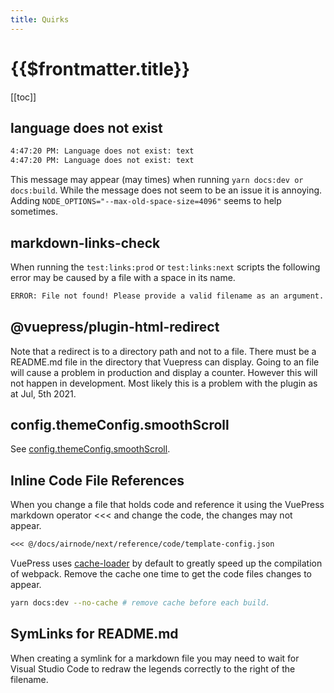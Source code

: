 ```yaml
---
title: Quirks
---
```


# {{$frontmatter.title}}

<TocHeader />
[[toc]]

## language does not exist

```bash
4:47:20 PM: Language does not exist: text
4:47:20 PM: Language does not exist: text
```

This message may appear (may times) when running `yarn docs:dev or docs:build`. While the message does not seem to be an issue it is annoying. Adding `NODE_OPTIONS="--max-old-space-size=4096"` seems to help sometimes.

## markdown-links-check

When running the `test:links:prod` or `test:links:next` scripts the following error may be caused by a file with a space in its name.

```bash
ERROR: File not found! Please provide a valid filename as an argument.
```

## @vuepress/plugin-html-redirect 

Note that a redirect is to a directory path and not to a file. There must be a README.md file in the directory that Vuepress can display. Going to an file will cause a problem in production and display a counter. However this will not happen in development. Most likely this is a problem with the plugin as at Jul, 5th 2021.

## config.themeConfig.smoothScroll

See [config.themeConfig.smoothScroll](./theme.md#config-themeconfig-smoothscroll).

## Inline Code File References

When you change a file that holds code and reference it using the VuePress markdown operator <<< and change the code, the changes may not appear.

```markdown
<<< @/docs/airnode/next/reference/code/template-config.json
```

VuePress uses [cache-loader](https://vuepress.vuejs.org/config/#locales) by default to greatly speed up the compilation of webpack. Remove the cache one time to get the code files changes to appear.

```bash
yarn docs:dev --no-cache # remove cache before each build.
```

## SymLinks for README.md

When creating a symlink for a markdown file you may need to wait for Visual Studio Code to redraw the legends correctly to the right of the filename.